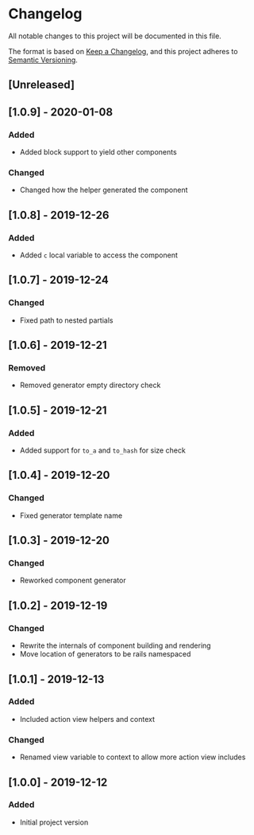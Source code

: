 # Changelog
All notable changes to this project will be documented in this file.

The format is based on [Keep a Changelog](https://keepachangelog.com/en/1.0.0/),
and this project adheres to [Semantic Versioning](https://semver.org/spec/v2.0.0.html).

## [Unreleased]

## [1.0.9] - 2020-01-08
### Added
- Added block support to yield other components
### Changed
- Changed how the helper generated the component

## [1.0.8] - 2019-12-26
### Added
- Added `c` local variable to access the component

## [1.0.7] - 2019-12-24
### Changed
- Fixed path to nested partials

## [1.0.6] - 2019-12-21
### Removed
- Removed generator empty directory check

## [1.0.5] - 2019-12-21
### Added
- Added support for `to_a` and `to_hash` for size check

## [1.0.4] - 2019-12-20
### Changed
- Fixed generator template name

## [1.0.3] - 2019-12-20
### Changed
- Reworked component generator

## [1.0.2] - 2019-12-19
### Changed
- Rewrite the internals of component building and rendering
- Move location of generators to be rails namespaced

## [1.0.1] - 2019-12-13
### Added
- Included action view helpers and context
### Changed
- Renamed view variable to context to allow more action view includes

## [1.0.0] - 2019-12-12
### Added
- Initial project version
